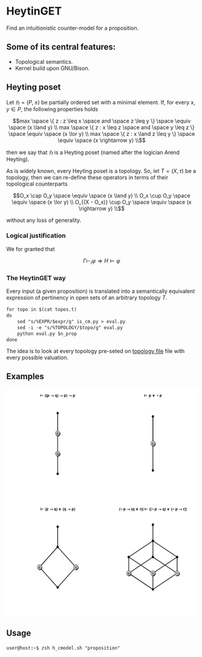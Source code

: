 # HeytinGET

Find an intuitionistic counter-model for a proposition.

## Some of its central features:
- Topological semantics.
- Kernel build upon GNU/Bison.

## Heyting poset

Let $`\mathfrak{H} = (P, \leq)`$ be partially ordered set with a minimal element. If, for every $`x,y \in P`$, the following properties holds

```math
max \space \{ z : z \leq x \space and \space z \leq y \} \space \equiv \space (x \land y) \\
max \space \{ z : x \leq z \space and \space y \leq z \} \space \equiv \space (x \lor y) \\
max \space \{ z : x \land z \leq y \}  \space \equiv \space (x \rightarrow y) \\
```

then we say that $`\mathfrak{H}`$ is a Heyting poset (named after the logician Arend Heyting).

As is widely known, every Heyting poset is a topology. So, let $`T = (X, \tau)`$ be a topology, then we can re-define these operators in terms of their topological counterparts 

```math
O_x \cap O_y \space \equiv \space (x \land y) \\
O_x \cup O_y \space \equiv \space (x \lor y) \\
O_{(X - O_x)} \cup O_y  \space \equiv \space (x \rightarrow y) \\
```

without any loss of generality.

### Logical justification

We for granted that

```math
\Gamma \vdash_i \varphi \Rightarrow H \models \varphi
```

### The HeytinGET way

Every input (a given proposition) is translated into a semantically equivalent expression of pertinency in open sets of an arbitrary topology $`T`$.

```shell
for topo in $(cat topos.t)
do
	sed "s/%EXPR/$expr/g" is_cm.py > eval.py
	sed -i -e "s/%TOPOLOGY/$topo/g" eval.py 
	python eval.py $n_prop
done
```

The idea is to look at every topology pre-seted on [topology file](topos.t) file with every possible valuation.

## Examples

<div align="center">

![Image description](examples.png)

</div>

## Usage

```console
user@host:~$ zsh h_cmodel.sh "proposition"
```
